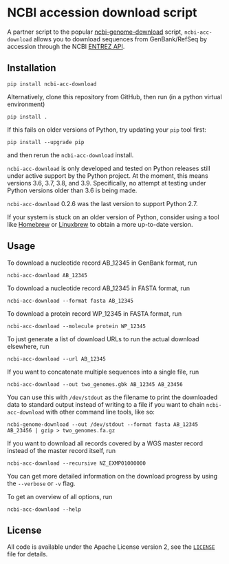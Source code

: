 # NCBI accession download script

A partner script to the popular [ncbi-genome-download](https://github.com/kblin/ncbi-genome-download)
script, `ncbi-acc-download` allows you to download sequences from GenBank/RefSeq by accession through
the NCBI [ENTREZ API](https://www.ncbi.nlm.nih.gov/books/NBK184582/).

## Installation

```
pip install ncbi-acc-download
```

Alternatively, clone this repository from GitHub, then run (in a python virtual environment)
```
pip install .
```
If this fails on older versions of Python, try updating your `pip` tool first:
```
pip install --upgrade pip
```
and then rerun the `ncbi-acc-download` install.

`ncbi-acc-download` is only developed and tested on Python releases still under active
support by the Python project. At the moment, this means versions 3.6, 3.7, 3.8, and 3.9.
Specifically, no attempt at testing under Python versions older than 3.6 is being made.

`ncbi-acc-download` 0.2.6 was the last version to support Python 2.7.

If your system is stuck on an older version of Python, consider using a tool like
[Homebrew](http://brew.sh) or [Linuxbrew](http://linuxbrew.sh) to obtain a more up-to-date
version.


## Usage

To download a nucleotide record AB_12345 in GenBank format, run
```
ncbi-acc-download AB_12345
```

To download a nucleotide record AB_12345 in FASTA format, run
```
ncbi-acc-download --format fasta AB_12345
```

To download a protein record WP_12345 in FASTA format, run
```
ncbi-acc-download --molecule protein WP_12345
```

To just generate a list of download URLs to run the actual download elsewhere, run
```
ncbi-acc-download --url AB_12345
```

If you want to concatenate multiple sequences into a single file, run
```
ncbi-acc-download --out two_genomes.gbk AB_12345 AB_23456
```

You can use this with `/dev/stdout` as the filename to print the downloaded data to
standard output instead of writing to a file if you want to chain `ncbi-acc-download` with other
command line tools, like so:
```
ncbi-genome-download --out /dev/stdout --format fasta AB_12345 AB_23456 | gzip > two_genomes.fa.gz
```

If you want to download all records covered by a WGS master record instead of the master record itself,
run
```
ncbi-acc-download --recursive NZ_EXMP01000000
```

You can get more detailed information on the download progress by using the `--verbose` or `-v` flag.

To get an overview of all options, run
```
ncbi-acc-download --help
```

## License
All code is available under the Apache License version 2, see the
[`LICENSE`](LICENSE) file for details.
